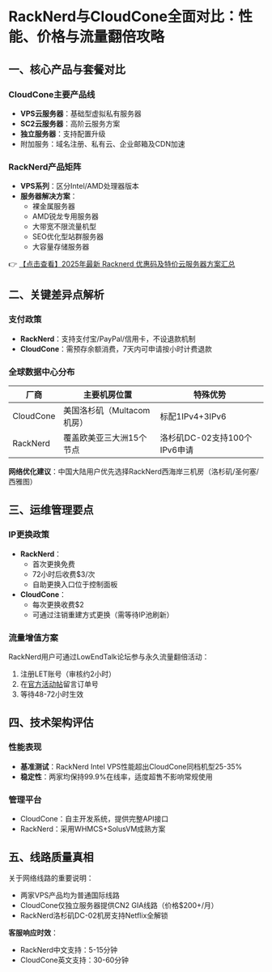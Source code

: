# RackNerd与CloudCone全面对比：性能、价格与流量翻倍攻略

## 一、核心产品与套餐对比

### CloudCone主要产品线
- **VPS云服务器**：基础型虚拟私有服务器
- **SC2云服务器**：高阶云服务方案
- **独立服务器**：支持配置升级
- 附加服务：域名注册、私有云、企业邮箱及CDN加速

### RackNerd产品矩阵
- **VPS系列**：区分Intel/AMD处理器版本
- **服务器解决方案**：
  - 裸金属服务器
  - AMD锐龙专用服务器
  - 大带宽不限流量机型
  - SEO优化型站群服务器
  - 大容量存储服务器

👉 [【点击查看】2025年最新 Racknerd 优惠码及特价云服务器方案汇总](https://bit.ly/Rack_Nerd)

## 二、关键差异点解析

### 支付政策
- **RackNerd**：支持支付宝/PayPal/信用卡，不设退款机制
- **CloudCone**：需预存余额消费，7天内可申请按小时计费退款

### 全球数据中心分布
| 厂商       | 主要机房位置                          | 特殊优势                     |
|------------|---------------------------------------|------------------------------|
| CloudCone  | 美国洛杉矶（Multacom机房）           | 标配1IPv4+3IPv6              |
| RackNerd   | 覆盖欧美亚三大洲15个节点             | 洛杉矶DC-02支持100个IPv6申请 |

**网络优化建议**：中国大陆用户优先选择RackNerd西海岸三机房（洛杉矶/圣何塞/西雅图）

## 三、运维管理要点

### IP更换政策
- **RackNerd**：
  - 首次更换免费
  - 72小时后收费$3/次
  - 自助更换入口位于控制面板
- **CloudCone**：
  - 每次更换收费$2
  - 可通过注销重建方式更换（需等待IP池刷新）

### 流量增值方案
RackNerd用户可通过LowEndTalk论坛参与永久流量翻倍活动：
1. 注册LET账号（审核约2小时）
2. 在[官方活动帖](https://lowendtalk.com/discussion/190011/)留言订单号
3. 等待48-72小时生效

## 四、技术架构评估

### 性能表现
- **基准测试**：RackNerd Intel VPS性能超出CloudCone同档机型25-35%
- **稳定性**：两家均保持99.9%在线率，适度超售不影响常规使用

### 管理平台
- CloudCone：自主开发系统，提供完整API接口
- RackNerd：采用WHMCS+SolusVM成熟方案

## 五、线路质量真相

关于网络线路的重要说明：
- 两家VPS产品均为普通国际线路
- CloudCone仅独立服务器提供CN2 GIA线路（价格$200+/月）
- RackNerd洛杉矶DC-02机房支持Netflix全解锁

**客服响应时效**：
- RackNerd中文支持：5-15分钟
- CloudCone英文支持：30-60分钟